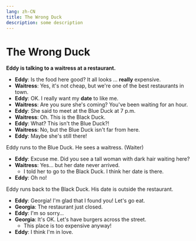 ```yaml
---
lang: zh-CN
title: The Wrong Duck
description: some description
---
```


# The Wrong Duck

**Eddy is talking to a waitress at a restaurant.**

- **Eddy**: Is the food here good? It all looks … **really** expensive.
- **Waitress**: Yes, it's not cheap, but we're one of the best restaurants in town.
- **Eddy**: OK. I really want my **date** to like me.
- **Waitress**: Are you sure she's coming? You've been waiting for an hour.
- **Eddy**: She said to meet at the Blue Duck at 7 p.m.
- **Waitress**: Oh. This is the Black Duck.
- **Eddy**: What? This isn't the Blue Duck?!
- **Waitress**: No, but the Blue Duck isn't far from here.
- **Eddy**: Maybe she's still there!

Eddy runs to the Blue Duck. He sees a waitress. (Waiter)

- **Eddy**: Excuse me. Did you see a tall woman with dark hair waiting here?
- **Waitress**: Yes… but her date never arrived.
  - I told her to go to the Black Duck. I think her date is there.
- **Eddy**: Oh no!

Eddy runs back to the Black Duck. His date is outside the restaurant.

- **Eddy**: Georgia! I'm glad that I found you! Let's go eat.
- **Georgia**: The restaurant just closed.
- **Eddy**: I'm so sorry…
- **Georgia**: It's OK. Let's have burgers across the street.
  - This place is too expensive anyway!
- **Eddy**: I think I'm in love.
